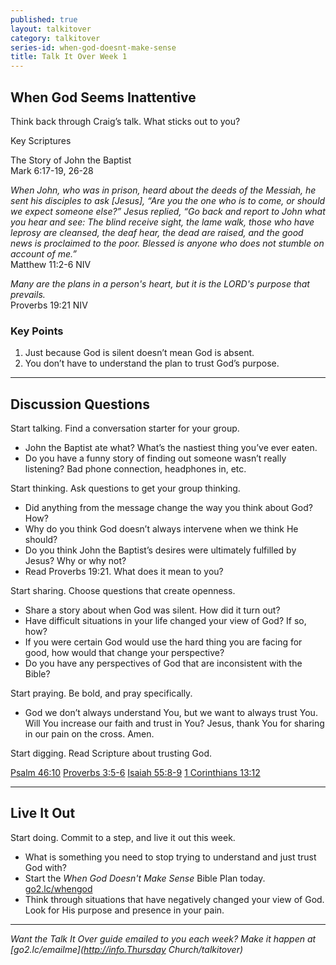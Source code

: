 ```yaml
---
published: true
layout: talkitover
category: talkitover
series-id: when-god-doesnt-make-sense
title: Talk It Over Week 1
---
```


## When God Seems Inattentive
<p class="lead">Think back through Craig’s talk. What sticks out to you?</p> 

Key Scriptures

The Story of John the Baptist  
Mark 6:17-19, 26-28

_When John, who was in prison, heard about the deeds of the Messiah, he sent his disciples to ask [Jesus], “Are you the one who is to come, or should we expect someone else?” Jesus replied, “Go back and report to John what you hear and see: The blind receive sight, the lame walk, those who have leprosy are cleansed, the deaf hear, the dead are raised, and the good news is proclaimed to the poor. Blessed is anyone who does not stumble on account of me.”_  
Matthew 11:2-6 NIV

_Many are the plans in a person's heart, but it is the LORD's purpose that prevails._  
Proverbs 19:21 NIV

### Key Points

1. Just because God is silent doesn’t mean God is absent.
2. You don’t have to understand the plan to trust God’s purpose.

* * *

## Discussion Questions
<p class="lead">Start talking. Find a conversation starter for your group.</p> 

* John the Baptist ate what? What’s the nastiest thing you’ve ever eaten.
* Do you have a funny story of finding out someone wasn’t really listening? Bad phone connection, headphones in, etc.

<p class="lead">Start thinking. Ask questions to get your group thinking.</p> 

* Did anything from the message change the way you think about God? How?
* Why do you think God doesn’t always intervene when we think He should?
* Do you think John the Baptist’s desires were ultimately fulfilled by Jesus? Why or why not?
* Read Proverbs 19:21. What does it mean to you?
 
<p class="lead">Start sharing. Choose questions that create openness.</p> 

* Share a story about when God was silent. How did it turn out?
* Have difficult situations in your life changed your view of God? If so, how?
* If you were certain God would use the hard thing you are facing for good, how would that change your perspective?
* Do you have any perspectives of God that are inconsistent with the Bible?

<p class="lead">Start praying. Be bold, and pray specifically.</p> 

* God we don’t always understand You, but we want to always trust You. Will You increase our faith and trust in You? Jesus, thank You for sharing in our pain on the cross. Amen.

<p class="lead">Start digging. Read Scripture about trusting God.</p> 

[Psalm 46:10](https://www.bible.com/bible/111/psa.46.10.niv) [Proverbs 3:5-6](https://www.bible.com/bible/111/pro.3.5-6.niv) [Isaiah 55:8-9](https://www.bible.com/bible/111/isa.55.8-9.niv) [1 Corinthians 13:12](https://www.bible.com/bible/111/1co.13.12.niv)

* * *

## Live It Out
<p class="lead">Start doing. Commit to a step, and live it out this week.</p>

* What is something you need to stop trying to understand and just trust God with?
* Start the _When God Doesn't Make Sense_ Bible Plan today. [go2.lc/whengod](https://www.bible.com/reading-plans/2047-when-god-doesnt-make-sense)
* Think through situations that have negatively changed your view of God. Look for His purpose and presence in your pain.

* * *

_Want the Talk It Over guide emailed to you each week? Make it happen at [go2.lc/emailme](http://info.Thursday Church/talkitover)_

